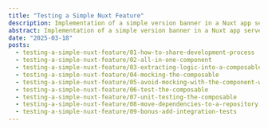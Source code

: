 ```yaml
---
title: "Testing a Simple Nuxt Feature"
description: Implementation of a simple version banner in a Nuxt app serves as a practical guide to learning how to write tests in Nuxt.
abstract: Implementation of a simple version banner in a Nuxt app serves as a practical guide to learning how to write tests in Nuxt.
date: "2025-03-18"
posts:
  - testing-a-simple-nuxt-feature/01-how-to-share-development-process
  - testing-a-simple-nuxt-feature/02-all-in-one-component
  - testing-a-simple-nuxt-feature/03-extracting-logic-into-a-composable
  - testing-a-simple-nuxt-feature/04-mocking-the-composable
  - testing-a-simple-nuxt-feature/05-avoid-mocking-with-the-component-wrapper-pattern
  - testing-a-simple-nuxt-feature/06-test-the-composable
  - testing-a-simple-nuxt-feature/07-unit-testing-the-composable
  - testing-a-simple-nuxt-feature/08-move-dependencies-to-a-repository
  - testing-a-simple-nuxt-feature/09-bonus-add-integration-tests
---
```

